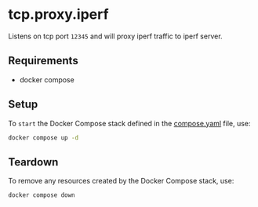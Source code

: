 # tcp.proxy.iperf

Listens on tcp port `12345` and will proxy iperf traffic to iperf server.

## Requirements

- docker compose

## Setup

To `start` the Docker Compose stack defined in the [compose.yaml](compose.yaml) file, use:

```bash
docker compose up -d
```

## Teardown

To remove any resources created by the Docker Compose stack, use:

```bash
docker compose down
```
